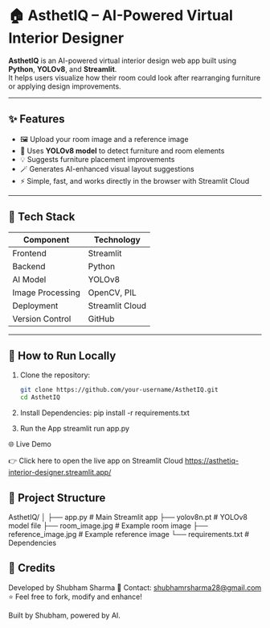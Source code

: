 # 🏠 AsthetIQ – AI-Powered Virtual Interior Designer

**AsthetIQ** is an AI-powered virtual interior design web app built using **Python**, **YOLOv8**, and **Streamlit**.  
It helps users visualize how their room could look after rearranging furniture or applying design improvements.

---

## ✨ Features

- 🖼️ Upload your room image and a reference image  
- 🤖 Uses **YOLOv8 model** to detect furniture and room elements  
- 💡 Suggests furniture placement improvements  
- 🪄 Generates AI-enhanced visual layout suggestions  
- ⚡ Simple, fast, and works directly in the browser with Streamlit Cloud  

---

## 🧰 Tech Stack

| Component | Technology |
|------------|-------------|
| Frontend | Streamlit |
| Backend | Python |
| AI Model | YOLOv8 |
| Image Processing | OpenCV, PIL |
| Deployment | Streamlit Cloud |
| Version Control | GitHub |

---

## 🚀 How to Run Locally

1. Clone the repository:
   ```bash
   git clone https://github.com/your-username/AsthetIQ.git
   cd AsthetIQ

2. Install Dependencies:
  pip install -r requirements.txt

3. Run the App
  streamlit run app.py

🌐 Live Demo

👉 Click here to open the live app on Streamlit Cloud
https://asthetiq-interior-designer.streamlit.app/


## 📂 Project Structure
AsthetIQ/
│
├── app.py # Main Streamlit app
├── yolov8n.pt # YOLOv8 model file
├── room_image.jpg # Example room image
├── reference_image.jpg # Example reference image
└── requirements.txt # Dependencies

## 💬 Credits

Developed by Shubham Sharma
📧 Contact: shubhamrsharma28@gmail.com
⭐ Feel free to fork, modify and enhance!

Built by Shubham, powered by AI.
